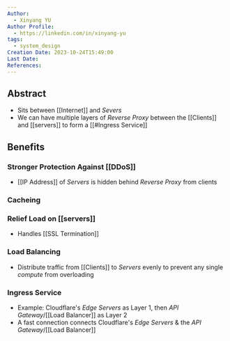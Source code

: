 ```yaml
---
Author:
  - Xinyang YU
Author Profile:
  - https://linkedin.com/in/xinyang-yu
tags:
  - system_design
Creation Date: 2023-10-24T15:49:00
Last Date: 
References:
---
```

## Abstract
- Sits between [[Internet]] and *Severs*
- We can have multiple layers of *Reverse Proxy* between the [[Clients]] and [[servers]] to form a [[#Ingress Service]]


## Benefits
### Stronger Protection Against [[DDoS]]
- [[IP Address]] of *Servers* is hidden behind *Reverse Proxy* from clients
### Cacheing
### Relief Load on [[servers]]
- Handles [[SSL Termination]]
### Load Balancing
- Distribute traffic from [[Clients]] to *Servers* evenly to prevent any single *compute* from overloading 


### Ingress Service
- Example: Cloudflare's *Edge Servers* as Layer 1, then *API Gateway*/[[Load Balancer]] as Layer 2
- A fast connection connects Cloudflare's *Edge Servers* & the *API Gateway*/[[Load Balancer]] 